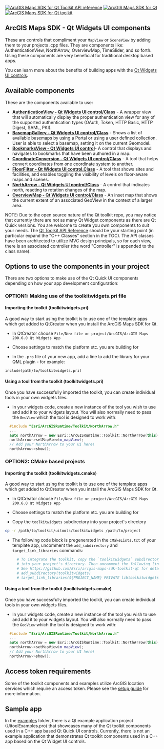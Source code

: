 [![ArcGIS Maps SDK for Qt Toolkit API reference](https://img.shields.io/badge/API_Reference-purple)](https://developers.arcgis.com/qt/latest/toolkit/api-reference/) [![ArcGIS Maps SDK for Qt](https://img.shields.io/badge/ArcGIS%20Maps%20SDK%20for%20Qt-0b5394)](https://developers.arcgis.com/qt/) [![ArcGIS Maps SDK for Qt toolkit](https://img.shields.io/badge/ArcGIS%20Maps%20SDK%20for%20Qt%20toolkit-ea4d13)](https://github.com/Esri/arcgis-maps-sdk-toolkit-qt)

## ArcGIS Maps SDK - Qt Widgets UI components

These are controls that compliment your `MapView` or `SceneView` by adding them to your projects .cpp files. They are components like: AuthenticationView, NorthArrow, OverviewMap, TimeSlider, and so forth. Using these components are very beneficial for traditional desktop based apps.

You can learn more about the benefits of building apps with the [Qt Widgets UI controls](https://doc.qt.io/qt-6/qtwidgets-index.html). 

## Available components

These are the components available to use:

- **[AuthenticationView - Qt Widgets UI control/Class](docs/AuthenticationView.md)** - A wrapper view that will automatically display the proper authentication view for any of the supported authentication types (OAuth, Token, HTTP Basic, HTTP Digest, SAML, PKI).
- **[BasemapGallery - Qt Widgets UI control/Class](docs/BasemapGallery.md)** - Shows a list of available basemaps by using a Portal or using a user defined collection. User is able to select a basemap, setting it on the current Geomodel.
- **[BookmarksView - Qt Widgets UI control](/docs/BookmarksView.md)**- A control that displays and navigates to bookmarks that have been authored in a map.
- **[CoordinateConversion - Qt Widgets UI control/Class](docs/CoordinateConversion.md)** - A tool that helps convert coordinates from one coordinate system to another.
- **[FloorFilter - Qt Widgets UI control.Class](docs/FloorFilter.md)** - A tool that shows sites and facilities, and enables toggling the visibility of levels on floor-aware maps and scenes.
- **[NorthArrow - Qt Widgets UI control/Class](docs/NorthArrow.md)** - A control that indicates north, reacting to rotation changes of the map.
- **[OverviewMap - Qt Widgets UI control/Class](docs/OverviewMap.md)** - An inset map that shows the current extent of an associated GeoView in the context of a larger area.

NOTE: Due to the open source nature of the Qt toolkit repo, you may notice that currently there are not as many Qt Widget components as there are Qt Quick versions. You are welcome to create you own components to suit your needs. The [Qt Toolkit API Reference](https://developers.arcgis.com/qt/toolkit/api-reference/) should be your starting point (in particular expand the "C++ Classes" section in the TOC). The API classes have been architected to utilize MVC design principals, so for each view, there is an associated controller (the word "Controller" is appended to the class name).

## Options to use the components in your project

There are two options to make use of the Qt Quick UI components depending on how your app development configuration:

### OPTION1: Making use of the toolkitwidgets.pri file

#### Importing the toolkit (toolkitwidgets.pri)

A good way to start using the toolkit is to use one of the template apps which get added to QtCreator when you install the ArcGIS Maps SDK for Qt.

- In QtCreator choose `File/New file or project/ArcGIS/ArcGIS Maps 200.6.0 Qt Widgets App`

- Choose settings to match the platform etc. you are building for

- In the `.pro` file of your new app, add a line to add the library for your QML plugin - for example:

```qmake
include(path/to/toolkitwidgets.pri)
```

#### Using a tool from the toolkit (toolkitwidgets.pri)

Once you have successfully imported the toolkit, you can create individual tools in your own widgets files.

- In your widgets code, create a new instance of the tool you wish to use and add it to your widgets layout. You will also normally need to pass the `GeoView` which the tool is designed to work with:

```cpp
  #include "Esri/ArcGISRuntime/Toolkit/NorthArrow.h"
  ...
  auto northArrow = new Esri::ArcGISRuntime::Toolkit::NorthArrow(this);
  northArrow->setMapView(m_mapView);
  // Add your NorthArrow to your UI here!
  northArrow->show();
```

### OPTION2: CMake based projects 

#### Importing the toolkit (toolkitwidgets.cmake)

A good way to start using the toolkit is to use one of the template apps which get added to QtCreator when you install the ArcGIS Maps SDK for Qt.

- In QtCreator choose `File/New file or project/ArcGIS/ArcGIS Maps 200.6.0 Qt Widgets App`

- Choose settings to match the platform etc. you are building for

- Copy the `toolkitwidgets` subdirectory into your project's directory

```bash
cp -r /path/to/toolkit/uitools/toolkitwidgets /path/to/project
```

- The following code block is pregenerated in the `CMakeLists.txt` of your template app, uncomment the `add_subdirectory` and `target_link_libraries` commands:

  ```CMake
    # To integrate the toolkit, copy the `toolkitwidgets` subdirectory from the toolkit
    # into your project's directory. Then uncomment the following lines to add it to your project.
    # See https://github.com/Esri/arcgis-maps-sdk-toolkit-qt for details
    # add_subdirectory(toolkitwidgets)
    # target_link_libraries(${PROJECT_NAME} PRIVATE libtoolkitwidgets)
  ```
  
#### Using a tool from the toolkit (toolkitwidgets.cmake)

Once you have successfully imported the toolkit, you can create individual tools in your own widgets files.

- In your widgets code, create a new instance of the tool you wish to use and add it to your widgets layout. You will also normally need to pass the `GeoView` which the tool is designed to work with:

```cpp
  #include "Esri/ArcGISRuntime/Toolkit/NorthArrow.h"
  ...
  auto northArrow = new Esri::ArcGISRuntime::Toolkit::NorthArrow(this);
  northArrow->setMapView(m_mapView);
  // Add your NorthArrow to your UI here!
  northArrow->show();
```

## Access token requirements

Some of the toolkit components and examples utilize ArcGIS location services which require an access token. Please see the [setup guide](http://links.esri.com/create-an-api-key) for more information.

## Sample app

In the [examples](../examples) folder, there is a Qt example application project (UitoolExamples.pro) that showcases many of the Qt toolkit components used in a C++ app based Qt Quick UI controls. Currently, there is not an example application that demonstrates Qt toolkit components used in a C++ app based on the Qt Widget UI controls.